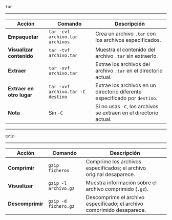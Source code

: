 ```
tar
```
---------------------------------
| Acción                 | Comando                                  | Descripción                                                                 |
|------------------------|------------------------------------------|-----------------------------------------------------------------------------|
| **Empaquetar**         | `tar -cvf archivo.tar archivos`          | Crea un archivo `.tar` con los archivos especificados.                     |
| **Visualizar contenido**| `tar -tvf archivo.tar`                  | Muestra el contenido del archivo `.tar` sin extraerlo.                     |
| **Extraer**            | `tar -xvf archivo.tar`                  | Extrae los archivos del archivo `.tar` en el directorio actual.            |
| **Extraer en otro lugar** | `tar -xvf archivo.tar -C destino`      | Extrae los archivos en un directorio diferente especificado por `destino`. |
| **Nota**               | Sin `-C`                                | Si no usas `-C`, los archivos se extraen en el directorio actual.          |

--------------------------------
```
gzip
```
---------------------------------------------------

| Acción                | Comando                      | Descripción                                                                |
|-----------------------|------------------------------|----------------------------------------------------------------------------|
| **Comprimir**         | `gzip ficheros`              | Comprime los archivos especificados; el archivo original desaparece.       |
| **Visualizar**        | `gzip -l archivo.gz`         | Muestra información sobre el archivo comprimido (`.gz`).                   |
| **Descomprimir**      | `gzip -d fichero.gz`         | Descomprime el archivo especificado; el archivo comprimido desaparece.     |
